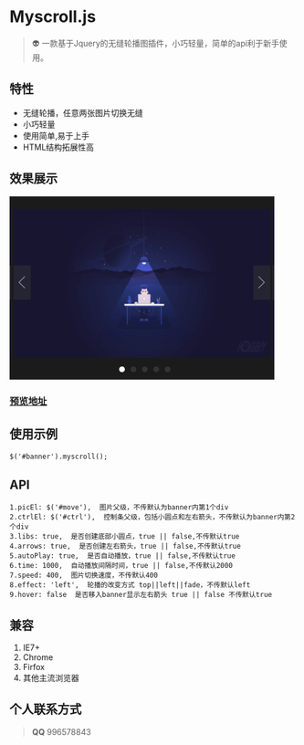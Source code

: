 # Myscroll.js
> 👽 一款基于Jquery的无缝轮播图插件，小巧轻量，简单的api利于新手使用。

## 特性
 + 无缝轮播，任意两张图片切换无缝
 + 小巧轻量
 + 使用简单,易于上手
 + HTML结构拓展性高

## 效果展示
![qrcode.png](https://raw.githubusercontent.com/MingShined/myscroll.js/master/images/example.png)
### [预览地址](http://www.jq22.com/yanshi17444)

## 使用示例
    $('#banner').myscroll();

## API
    1.picEl: $('#move'),  图片父级，不传默认为banner内第1个div
    2.ctrlEl: $('#ctrl'),  控制条父级，包括小圆点和左右箭头，不传默认为banner内第2个div
    3.libs: true,  是否创建底部小圆点，true || false,不传默认true
    4.arrows: true,  是否创建左右箭头，true || false,不传默认true
    5.autoPlay: true,  是否自动播放，true || false,不传默认true
    6.time: 1000,  自动播放间隔时间，true || false,不传默认2000
    7.speed: 400,  图片切换速度，不传默认400
    8.effect: 'left',  轮播的改变方式 top||left||fade，不传默认left
    9.hover: false  是否移入banner显示左右箭头 true || false 不传默认true

## 兼容
1. IE7+
2. Chrome
3. Firfox
4. 其他主流浏览器

## 个人联系方式

> **QQ** 996578843 
